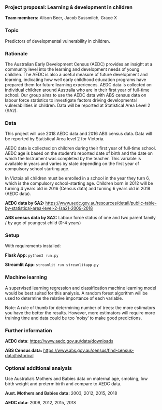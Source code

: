 ### Project proposal: Learning & development in children

**Team members:** Alison Beer, Jacob Sussmilch, Grace X

### Topic 
Predictors of developmental vulnerability in children.

### Rationale 
The Australian Early Development Census (AEDC) provides an insight at a community level into the learning and development needs of young children. The AEDC is also a useful measure of future development and learning, indicating how well early childhood education programs have prepared them for future learning experiences. AEDC data is collected on individual children around Australia who are in their first year of full-time school. 
Our group aims to use the AEDC data with ABS census data on labour force statistics to investigate factors driving developmental vulnerabilities in children. Data will be reported at Statistical Area Level 2 (SA2).

### Data
This project will use 2018 AEDC data and 2016 ABS census data. Data will be reported by Statistical Area level 2 for Victoria. 

AEDC data is collected on children during their first year of full-time school. AEDC age is based on the student’s reported date of birth and the date on which the Instrument was completed by the teacher. This variable is available in years and varies by state depending on the first year of compulsory school starting age.

In Victoia all children must be enrolled in a school in the year they turn 6, which is the compulsory school-starting age.
Children born in 2012 will be turning 4 years old in 2016 (Census data) and turning 6 years old in 2018 (AEDC data). 

**AEDC data by SA2:** https://www.aedc.gov.au/resources/detail/public-table-by-statistical-area-level-2-(sa2)-2009-2018 

**ABS census data by SA2:** Labour force status of one and two parent family / by age of youngest child (0-4 years)

### Setup
With requirements installed:

**Flask App:**
`python3 run.py`

**Streamlit App:**
`streamlit run streamlitapp.py`

### Machine learning
A supervised learning regression and classification machine learning model would be best suited for this analysis. A random forest algorithm will be used to determine the relative importance of each variable.

Note: A rule of thumb for determining number of trees: the more estimators you have the better the results. However, more estimators will require more training time and data could be too ‘noisy’ to make good predictions.

### Further information
**AEDC data:** https://www.aedc.gov.au/data/downloads 

**ABS Census data:** https://www.abs.gov.au/census/find-census-data/historical 


### Optional additional analysis
Use Australia’s Mothers and Babies data on maternal age, smoking, low birth weight and preterm birth and compare to AEDC data.

**Aust. Mothers and Babies data:** 
2003, 2012, 2015, 2018

**AEDC data:** 
2009, 2012, 2015, 2018
